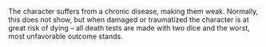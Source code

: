 The character suffers from a chronic disease, making them weak. Normally, this does not show, but when damaged or traumatized the character is at great risk of dying – all death tests are made with two dice and the worst, most unfavorable outcome stands.